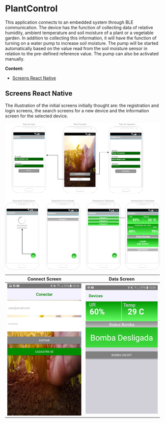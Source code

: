 # PlantControl

This application connects to an embedded system through BLE communication. The device has the function of collecting data of relative humidity,
ambient temperature and soil moisture of a plant or a vegetable garden. In addition to collecting this information, it will have the function 
of turning on a water pump to increase soil moisture.
The pump will be started automatically based on the value read from the soil moisture sensor in relation to the pre-defined reference value. 
The pump can also be activated manually.



**Content:**

- [Screens React Native](#screns-react-native)



<!-- /TOC -->
<!-- markdownlint-restore -->
<!-- Due to a bug in Markdown TOC, the table is formatted incorrectly if tab indentation is set other than 4. Due to another bug, this comment must be *after* the TOC entry. -->


## Screens React Native

The illustration of the initial screens initially thought are: the registration and login screens, the search screens for a new device and the information screen for the selected device.

<img src = "Images/telas.png" width = "600" heigth="700"> 

Connect Screen            |  Data Screen
:-------------------------:|:-------------------------:
<img src = "Images/tela1.jpg" width = "600" heigth="700">   |  <img src = "Images/tela2.jpg" width = "600" heigth="700">

 
